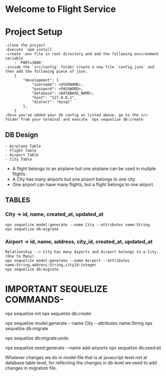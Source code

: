 # Welcome to Flight Service

# Project Setup

    -clone the project
    -Execute `npm install`
    -create .env file in root directory and add the following environment variable
        - `PORT=3000`
    -inside the `src/config` folder create a new file `config.json` and then add the following piece of json.
        {
            "development": {
                "username": <USERNAME>,
                "password": <PASSWORD>,
                "database": <DATABASE_NAME>,
                "host": "127.0.0.1",
                "dialect": "mysql"
            },
        }
    -Once you've added your db config as listed above, go to the src folder from your terminal and execute `npx sequelize db:create`

## DB Design

    - Airplane Table
    - Flight Table
    - Airport Table
    - City Table

- A flight belongs to an airplane but one airplane can be used in muliple flights.
- A City has many airports but one airport belongs to one city
- One airport can have many flights, but a flight belongs to one airport.

## TABLES

### City -> id, name, created_at, updated_at

    npx sequelize model:generate --name City --attributes name:String
    npx sequelize db:migrate

### Airport -> id, name, address, city_id, created_at, updated_at

    Relationship --> City has many Aiports and Airport belongs to a City. (One to Many)
    npx sequelize model:generate --name Airport --attributes name:String,address:String,cityId:integer
    npx sequelize db:migrate

# IMPORTANT SEQUELIZE COMMANDS-

npx sequelize init
npx sequelize db:create

npx sequelize model:generate --name City --attributes name:String
npx sequelize db:migrate

npx sequelize db:migrate:undo

npx sequelize seed:generate --name add-airports
npx sequelize db:seed:all

Whatever changes we do in model file that is at javascript level not at database table level, for reflecting the changes in db level we need to add changes in migration file.
